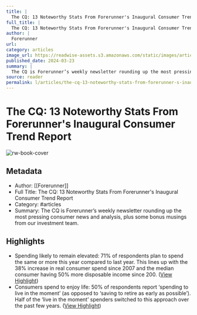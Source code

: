 ```yaml
---
title: |
  The CQ: 13 Noteworthy Stats From Forerunner's Inaugural Consumer Trend Report
full_title: |
  The CQ: 13 Noteworthy Stats From Forerunner's Inaugural Consumer Trend Report
author: |
  Forerunner
url: 
category: articles
image_url: https://readwise-assets.s3.amazonaws.com/static/images/article4.6bc1851654a0.png
published_date: 2024-03-23
summary: |
  The CQ is Forerunner’s weekly newsletter rounding up the most pressing consumer news and analysis, plus some bonus musings from our investment team.
source: reader
permalink: l/articles/the-cq-13-noteworthy-stats-from-forerunner-s-inaugural-consumer-trend-report
---
```

# The CQ: 13 Noteworthy Stats From Forerunner's Inaugural Consumer Trend Report

![rw-book-cover](https://readwise-assets.s3.amazonaws.com/static/images/article4.6bc1851654a0.png)

## Metadata
- Author: [[Forerunner]]
- Full Title: The CQ: 13 Noteworthy Stats From Forerunner's Inaugural Consumer Trend Report
- Category: #articles
- Summary: The CQ is Forerunner’s weekly newsletter rounding up the most pressing consumer news and analysis, plus some bonus musings from our investment team.

## Highlights
- Spending likely to remain elevated: 71% of respondents plan to spend the same or more this year compared to last year. This lines up with the 38% increase in real consumer spend since 2007 and the median consumer having 50% more disposable income since 200. ([View Highlight](https://read.readwise.io/read/01hstp9tfprp08t816mcxth5fr))
- Consumers spend to enjoy life: 50% of respondents report ‘spending to live in the moment’ (as opposed to ‘saving to retire as early as possible’). Half of the ‘live in the moment’ spenders switched to this approach over the past few years. ([View Highlight](https://read.readwise.io/read/01hstp9psqmfyz51yv0c2cmm38))


